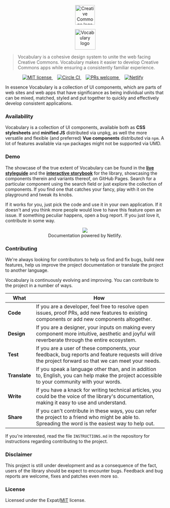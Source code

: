 <p align="center">
  <a href="https://creativecommons.org/" class="readme-cc-logo">
    <img 
      alt="Creative Commons logo" 
      src="https://raw.githubusercontent.com/creativecommons/cc-vocabulary/master/readme_assets/cc_logo.png" 
      height="62px"/>
  </a>
</p>
<p align="center">
  <a href="https://creativecommons.github.io/cc-vocabulary/" class="readme-vocabulary-logo">
    <img 
      alt="Vocabulary logo" 
      src="https://raw.githubusercontent.com/creativecommons/cc-vocabulary/master/readme_assets/vocabulary_logo.svg?sanitize=true" 
      height="65px"/>
  </a>
</p>

> Vocabulary is a cohesive design system to unite the web facing Creative 
> Commons. Vocabulary makes it easier to develop Creative Commons apps while
> ensuring a consistently familiar experience.

<p align="center">
  <a 
    href="https://github.com/creativecommons/cc-vocabulary/blob/master/LICENSE"
    style="margin-right: 1em;">
    <img alt="MIT license" src="https://img.shields.io/github/license/creativecommons/cc-vocabulary.svg?color=brightgreen"/>
  </a>
  <a 
    href="https://circleci.com/gh/creativecommons/cc-vocabulary/tree/master"
    style="margin-right: 1em;">
    <img alt="Circle CI" src="https://circleci.com/gh/creativecommons/cc-vocabulary/tree/master.svg?style=shield"/>
  </a>
  <a 
    href="https://github.com/creativecommons/cc-vocabulary/blob/master/CONTRIBUTING.md"
    style="margin-right: 1em;">
    <img alt="PRs welcome" src="https://img.shields.io/badge/PRs-welcome-brightgreen.svg"/>
  </a>
  <a 
    href="https://cc-vocabulary.netlify.com"
    style="margin-right: 1em;">
    <img alt="Netlify" src="https://img.shields.io/netlify/fcee0dba-9c91-450d-96e5-82494e6b3af9"/>
  </a>
</p>

In essence Vocabulary is a collection of UI components, which are parts of 
web sites and web apps that have significance as being individual units that
can be mixed, matched, styled and put together to quickly and effectively 
develop consistent applications.


### Availability

Vocabulary is a collection of UI components, available both as 
**CSS stylesheets** and **minified JS** distributed via unpkg, as well the more
versatile and flexible (and preferred) **Vue components** distributed via `npm`.
A lot of features available via `npm` packages might not be supported via UMD.


### Demo

The showcase of the true extent of Vocabulary can be found in the
**[live styleguide](https://creativecommons.github.io/cc-vocabulary/styleguide)**
and the
**[interactive storybook](https://creativecommons.github.io/cc-vocabulary/storybook)**
for the library, showcasing the components therein and variants thereof, on GitHub
Pages. Search for a particular component using the search field or just explore
the collection of components. If you find one that catches your fancy, play with
it on the playground and tweak its knobs.

If it works for you, just pick the code and use it in your own application. If 
it doesn't and you think more people would love to have this feature open an 
issue. If something peculiar happens, open a bug report. If you just love it,
contribute in some way.

<p align="center">
  <a href="https://www.netlify.com">
    <img src="https://www.netlify.com/img/global/badges/netlify-light.svg"/>
  </a>
  <br/>
  Documentation powered by Netlify.
</p>

### Contributing

We're always looking for contributors to help us find and fix bugs, build new 
features, help us improve the project documentation or translate the project to
another language.

Vocabulary is continuously evolving and improving. You can contribute to the
project in a number of ways.

| What | How |
|-|-|
| **Code**      | If you are a developer, feel free to resolve open issues, proof PRs, add new features to existing components or add new components altogether. |
| **Design**    | If you are a designer, your inputs on making every component more intuitive, aesthetic and joyful will reverberate through the entire ecosystem. |
| **Test**      | If you are a user of these components, your feedback, bug reports and feature requests will drive the project forward so that we can meet your needs. |
| **Translate** | If you speak a language other than, and in addition to, English, you can help make the project accessible to your community with your words. |
| **Write**     | If you have a knack for writing technical articles, you could be the voice of the library's documentation, making it easy to use and understand. |
| **Share**     | If you can't contribute in these ways, you can refer the project to a friend who might be able to. Spreading the word is the easiest way to help out. |

If you're interested, read the file `INSTRUCTIONS.md` in the 
repository for instructions regarding contributing to the project.


### Disclaimer

This project is still under development and as a consequence of the fact, users
of the library should be expect to encounter bugs. Feedback and bug reports are
welcome, fixes and patches even more so.


### License

Licensed under the Expat/[MIT](http://www.opensource.org/licenses/MIT) license.
